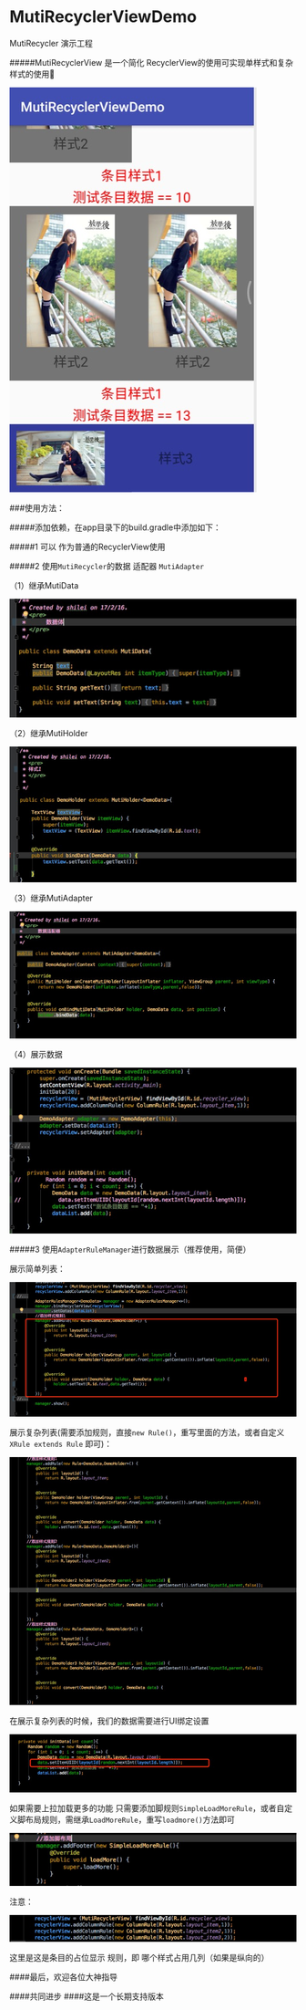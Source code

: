 # MutiRecyclerViewDemo
MutiRecycler 演示工程

#####MutiRecyclerView 是一个简化 RecyclerView的使用可实现单样式和复杂样式的使用

![](https://github.com/kayoSun/MutiRecyclerViewDemo/blob/master/pics/E01A5DB2-008C-473B-AC18-BD96900A28E5.png)

###使用方法：

#####添加依赖，在app目录下的build.gradle中添加如下：



#####1 可以 作为普通的RecyclerView使用

#####2 使用`MutiRecycler`的数据 适配器 `MutiAdapter`

（1）继承MutiData

![](https://github.com/kayoSun/MutiRecyclerViewDemo/blob/master/pics/data.png)

（2）继承MutiHolder

![](https://github.com/kayoSun/MutiRecyclerViewDemo/blob/master/pics/holder.png)

（3）继承MutiAdapter

![](https://github.com/kayoSun/MutiRecyclerViewDemo/blob/master/pics/sim_adapter.png)

（4）展示数据

![](https://github.com/kayoSun/MutiRecyclerViewDemo/blob/master/pics/sim.png)

#####3 使用`AdapterRuleManager`进行数据展示（推荐使用，简便）

展示简单列表：

![](https://github.com/kayoSun/MutiRecyclerViewDemo/blob/master/pics/manager_sim.png)

展示复杂列表(需要添加规则，直接`new Rule()`，重写里面的方法，或者自定义`XRule extends Rule` 即可)：

![](https://github.com/kayoSun/MutiRecyclerViewDemo/blob/master/pics/manager_muti.png)

在展示复杂列表的时候，我们的数据需要进行UI绑定设置

![](https://github.com/kayoSun/MutiRecyclerViewDemo/blob/master/pics/manager_muti_data.png)

如果需要上拉加载更多的功能 只需要添加脚规则`SimpleLoadMoreRule`，或者自定义脚布局规则，需继承`LoadMoreRule`，重写`loadmore()`方法即可

![](https://github.com/kayoSun/MutiRecyclerViewDemo/blob/master/pics/add_footer.png)

注意：

![](https://github.com/kayoSun/MutiRecyclerViewDemo/blob/master/pics/recycler_layoutmanager.png)

这里是这是条目的占位显示 规则，即 哪个样式占用几列（如果是纵向的）



####最后，欢迎各位大神指导

####共同进步
####这是一个长期支持版本


